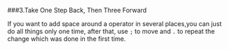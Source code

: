 ###3.Take One Step Back, Then Three Forward

If you want to add space around a operator in several places,you can just do all things only one time, after that, use `;` to move and `.` to repeat the change which was done in the first time.